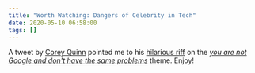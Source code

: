 ```yaml
---
title: "Worth Watching: Dangers of Celebrity in Tech"
date: 2020-05-10 06:58:00
tags: []
---
```

A tweet by [Corey Quinn](https://twitter.com/QuinnyPig) pointed me to his [hilarious riff](https://www.youtube.com/watch?v=bQU_29Cglyk&feature=youtu.be) on the _[you are not Google and don't have the same problems](https://blog.ipspace.net/2020/03/the-stupidity-of-trying-to-be-like.html)_ theme. Enjoy!

